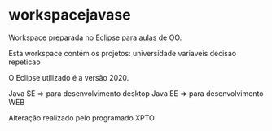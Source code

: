 # workspacejavase
Workspace preparada no Eclipse para aulas de OO.

Esta workspace contém os projetos:
universidade
variaveis
decisao
repeticao

O Eclipse utilizado é a versão 2020.

Java SE => para desenvolvimento desktop
Java EE => para desenvolvimento WEB

Alteração realizado pelo programado XPTO
